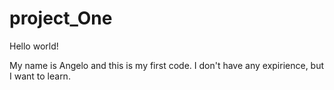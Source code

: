 # project_One
Hello world!

My name is Angelo and this is my first code. I don't have any expirience, but I want to learn.

